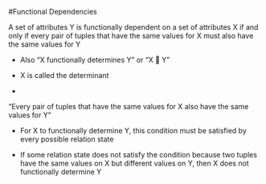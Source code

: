 #Functional Dependencies

A set of attributes Y is functionally dependent  on a set of attributes X if and only if every pair of tuples that have the same values for X must also have the same values for Y

- Also “X functionally determines Y” or “X  Y”

- X is called the determinant

-

“Every pair of tuples that have the same values for X also have the same values for Y”

- For X to functionally determine Y, this condition must be satisfied by every possible relation state

- If some relation state does not satisfy the condition because two tuples have the same values on X but different values on Y, then X does not functionally determine Y